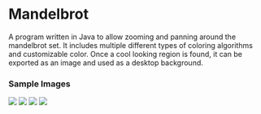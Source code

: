 # Mandelbrot
A program written in Java to allow zooming and panning around the mandelbrot set. 
It includes multiple different types of coloring algorithms and customizable color. 
Once a cool looking region is found, it can be exported as an image and used as a desktop background.

### Sample Images
![](Mandelbrot2/sample_images/mandelbrot_original.png=250x)
![](Mandelbrot2/sample_images/mandelbrots.png=250x)
![](Mandelbrot2/sample_images/mandelbrot_normalized.png=250x)
![](Mandelbrot2/sample_images/mandelbrot6.png=250x)
